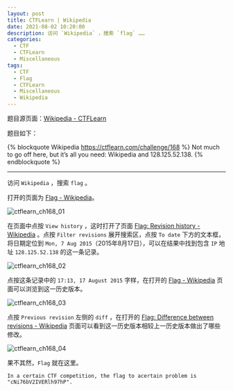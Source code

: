 ```yaml
---
layout: post
title: CTFLearn | Wikipedia
date: 2021-08-02 10:20:00
description: 访问 `Wikipedia` ，搜索 `flag` ……
categories: 
  - CTF
  - CTFLearn
  - Miscellaneous
tags: 
  - CTF
  - Flag
  - CTFLearn
  - Miscellaneous
  - Wikipedia
---
```


题目源页面：[Wikipedia - CTFLearn](https://ctflearn.com/challenge/168)

题目如下：

{% blockquote Wikipedia https://ctflearn.com/challenge/168 %}
Not much to go off here, but it’s all you need: Wikipedia and 128.125.52.138.
{% endblockquote %}

---

访问 `Wikipedia` ，搜索 `flag` 。

打开的页面为 [Flag - Wikipedia](https://en.wikipedia.org/wiki/Flag)。

![ctflearn_ch168_01](https://aptx4869.tv/images/ctf/ctflearn/ch168/ch168_01.png)

在页面中点按 `View history` ，这时打开了页面 [Flag: Revision history - Wikipedia](https://en.wikipedia.org/w/index.php?title=Flag&action=history) 。点按 `Filter revisions` 展开搜索区，点按 `To date` 下方的文本框，将日期定位到 `Mon, 7 Aug 2015`（2015年8月17日），可以在结果中找到包含 `IP` 地址 `128.125.52.138` 的这一条记录。

![ctflearn_ch168_02](https://aptx4869.tv/images/ctf/ctflearn/ch168/ch168_02.png)

点按这条记录中的 `17:13, 17 August 2015` 字样，在打开的 [Flag - Wikipedia](https://en.wikipedia.org/w/index.php?title=Flag&oldid=676540540) 页面可以浏览到这一历史版本。

![ctflearn_ch168_03](https://aptx4869.tv/images/ctf/ctflearn/ch168/ch168_03.png)

点按 `Previous revision` 左侧的 `diff` ，在打开的 [Flag: Difference between revisions - Wikipedia](https://en.wikipedia.org/w/index.php?title=Flag&diff=prev&oldid=676540540) 页面可以看到这一历史版本相较上一历史版本做出了哪些修改。

![ctflearn_ch168_04](https://aptx4869.tv/images/ctf/ctflearn/ch168/ch168_04.png)

果不其然，`Flag` 就在这里。

``` text
In a certain CTF competition, the flag to acertain problem is
"cNi76bV2IVERlh97hP".
```

